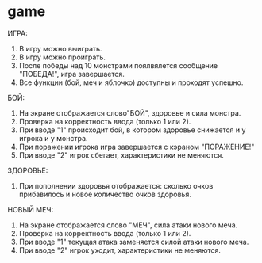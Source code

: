 # game
ИГРА:
1. В игру можно выиграть.
2. В игру можно проиграть.
3. После победы над 10 монстрами поялвялется сообщение "ПОБЕДА!", игра завершается.
4. Все функции (бой, меч и яблочко) доступны и проходят успешно.

БОЙ:
1. На экране отображается слово"БОЙ", здоровье и сила монстра.
2. Проверка на корректность ввода (только 1 или 2).
3. При вводе "1" происходит бой, в котором здоровье снижается и у игрока и у монстра. 
4. При поражении игрока игра завершается с кэраном "ПОРАЖЕНИЕ!"
5. При вводе "2" игрок сбегает, характеристики не меняются.

ЗДОРОВЬЕ:
1. При пополнении здоровья отображается: сколько очков прибавилось и новое количество очков здоровья.


НОВЫЙ МЕЧ:
1. На экране отображается слово "МЕЧ", сила атаки нового меча.
2. Проверка на корректность ввода (только 1 или 2).
3. При вводе "1" текущая атака заменяется силой атаки нового меча.
4. При вводе "2" игрок уходит, характеристики не меняются.
